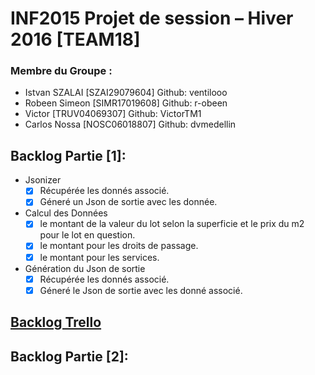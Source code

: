 INF2015 Projet de session – Hiver 2016 [TEAM18]
============================================

### Membre du Groupe :
*  Istvan SZALAI [SZAI29079604] Github: ventilooo
*  Robeen Simeon [SIMR17019608] Github: r-obeen
*  Victor        [TRUV04069307] Github: VictorTM1 
*  Carlos Nossa  [NOSC06018807] Github: dvmedellin

Backlog Partie [1]:
-------------------

* Jsonizer
	* [x] Récupérée les donnés associé.
	* [x] Géneré un Json de sortie avec les donnée.
* Calcul des Données
	* [x] le montant de la valeur du lot selon la superficie et le prix du m2 pour le lot en question.
	* [x] le montant pour les droits de passage.
	* [x] le montant pour les services.
* Génération du Json de sortie
	* [x] Récupérée les donnés associé.
	* [x] Géneré le Json de sortie avec les donné associé.
    
## [Backlog Trello](https://trello.com/b/uZq6ddwg)

Backlog Partie [2]:
-------------------
